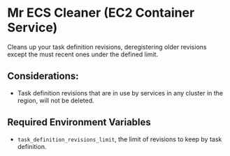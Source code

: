 # Mr ECS Cleaner (EC2 Container Service)

Cleans up your task definition revisions, deregistering older revisions except the must recent ones under the defined limit.

## Considerations:
* Task definition revisions that are in use by services in any cluster in the region, will not be deleted.

## Required Environment Variables
* `task_definition_revisions_limit`, the limit of revisions to keep by task definition.
